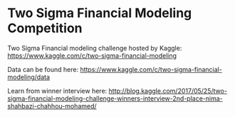 # Two Sigma Financial Modeling Competition
Two Sigma Financial modeling challenge hosted by Kaggle: https://www.kaggle.com/c/two-sigma-financial-modeling

Data can be found here: https://www.kaggle.com/c/two-sigma-financial-modeling/data

Learn from winner interview here: http://blog.kaggle.com/2017/05/25/two-sigma-financial-modeling-challenge-winners-interview-2nd-place-nima-shahbazi-chahhou-mohamed/
